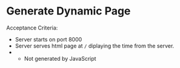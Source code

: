 # Generate Dynamic Page

Acceptance Criteria:
* Server starts on port 8000
* Server serves html page at `/` diplaying the time from the server.
* * Not generated by JavaScript
